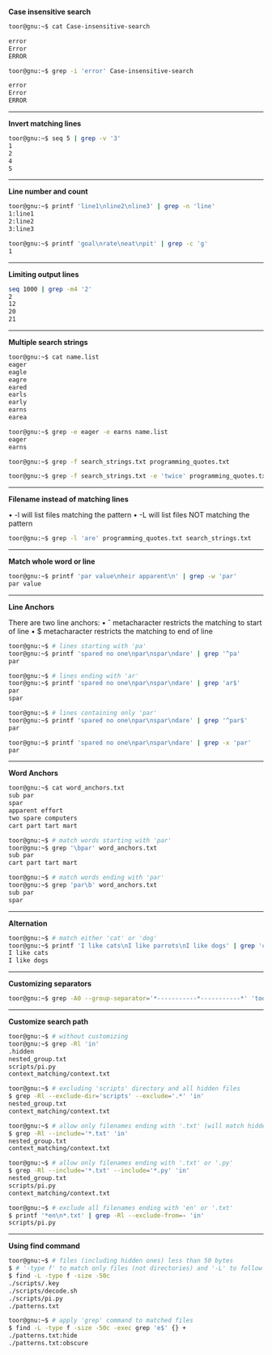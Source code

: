 **Case insensitive search**

```bash
toor@gnu:~$ cat Case-insensitive-search

error
Error
ERROR
```

```bash
toor@gnu:~$ grep -i 'error' Case-insensitive-search

error
Error
ERROR
```

---

**Invert matching lines**

```bash
toor@gnu:~$ seq 5 | grep -v '3'
1
2
4
5
```

---

**Line number and count**

```bash
toor@gnu:~$ printf 'line1\nline2\nline3' | grep -n 'line'
1:line1
2:line2
3:line3
````

```bash
toor@gnu:~$ printf 'goal\nrate\neat\npit' | grep -c 'g'
1
```

---

**Limiting output lines**

```bash
seq 1000 | grep -m4 '2'
2
12
20
21
```

---

**Multiple search strings**

```bash
toor@gnu:~$ cat name.list
eager
eagle
eagre
eared
earls
early
earns
earea
```

```bash
toor@gnu:~$ grep -e eager -e earns name.list
eager
earns
```

```bash
toor@gnu:~$ grep -f search_strings.txt programming_quotes.txt
```

```bash
toor@gnu:~$ grep -f search_strings.txt -e 'twice' programming_quotes.txt
```
---

**Filename instead of matching lines**

• -l will list files matching the pattern
• -L will list files NOT matching the pattern


```bash
toor@gnu:~$ grep -l 'are' programming_quotes.txt search_strings.txt
```

---

**Match whole word or line**

```bash
toor@gnu:~$ printf 'par value\nheir apparent\n' | grep -w 'par'
par value
```

---

**Line Anchors**

There are two line anchors:
• ˆ metacharacter restricts the matching to start of line
• $ metacharacter restricts the matching to end of line

```bash
toor@gnu:~$ # lines starting with 'pa'
toor@gnu:~$ printf 'spared no one\npar\nspar\ndare' | grep '^pa'
par
```
```bash
toor@gnu:~$ # lines ending with 'ar'
toor@gnu:~$ printf 'spared no one\npar\nspar\ndare' | grep 'ar$'
par
spar
```

```bash
toor@gnu:~$ # lines containing only 'par'
toor@gnu:~$ printf 'spared no one\npar\nspar\ndare' | grep '^par$'
par
```
```bash
toor@gnu:~$ printf 'spared no one\npar\nspar\ndare' | grep -x 'par'
par
```
---

**Word Anchors**

```bash
toor@gnu:~$ cat word_anchors.txt
sub par
spar
apparent effort
two spare computers
cart part tart mart
```

```bash
toor@gnu:~$ # match words starting with 'par'
toor@gnu:~$ grep '\bpar' word_anchors.txt
sub par
cart part tart mart
```

```bash
toor@gnu:~$ # match words ending with 'par'
toor@gnu:~$ grep 'par\b' word_anchors.txt
sub par
spar
```
---

**Alternation**

```bash
toor@gnu:~$ # match either 'cat' or 'dog'
toor@gnu:~$ printf 'I like cats\nI like parrots\nI like dogs' | grep 'cat\|dog'
I like cats
I like dogs
```

---

**Customizing separators**


```bash
toor@gnu:~$ grep -A0 --group-separator='*-----------*-----------*' 'toor@gnu.com' /var/log/mail.log
```
---


**Customize search path**


```bash
toor@gnu:~$ # without customizing
toor@gnu:~$ grep -Rl 'in'
.hidden
nested_group.txt
scripts/pi.py
context_matching/context.txt
```

```bash
toor@gnu:~$ # excluding 'scripts' directory and all hidden files
$ grep -Rl --exclude-dir='scripts' --exclude='.*' 'in'
nested_group.txt
context_matching/context.txt
```

```bash
toor@gnu:~$ # allow only filenames ending with '.txt' (will match hidden files too)
$ grep -Rl --include='*.txt' 'in'
nested_group.txt
context_matching/context.txt
```

```bash
toor@gnu:~$ # allow only filenames ending with '.txt' or '.py'
$ grep -Rl --include='*.txt' --include='*.py' 'in'
nested_group.txt
scripts/pi.py
context_matching/context.txt
```

```bash
toor@gnu:~$ # exclude all filenames ending with 'en' or '.txt'
$ printf '*en\n*.txt' | grep -Rl --exclude-from=- 'in'
scripts/pi.py
```
---

**Using find command**

```bash
toor@gnu:~$ # files (including hidden ones) less than 50 bytes
$ # '-type f' to match only files (not directories) and '-L' to follow links
$ find -L -type f -size -50c
./scripts/.key
./scripts/decode.sh
./scripts/pi.py
./patterns.txt
```

```bash
toor@gnu:~$ # apply 'grep' command to matched files
$ find -L -type f -size -50c -exec grep 'e$' {} +
./patterns.txt:hide
./patterns.txt:obscure
```